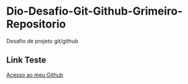 # Dio-Desafio-Git-Github-Grimeiro-Repositorio
Desafio de projeto git/github

## Link Teste
[Acesso ao meu Github](https://github.com/celsomurta )
